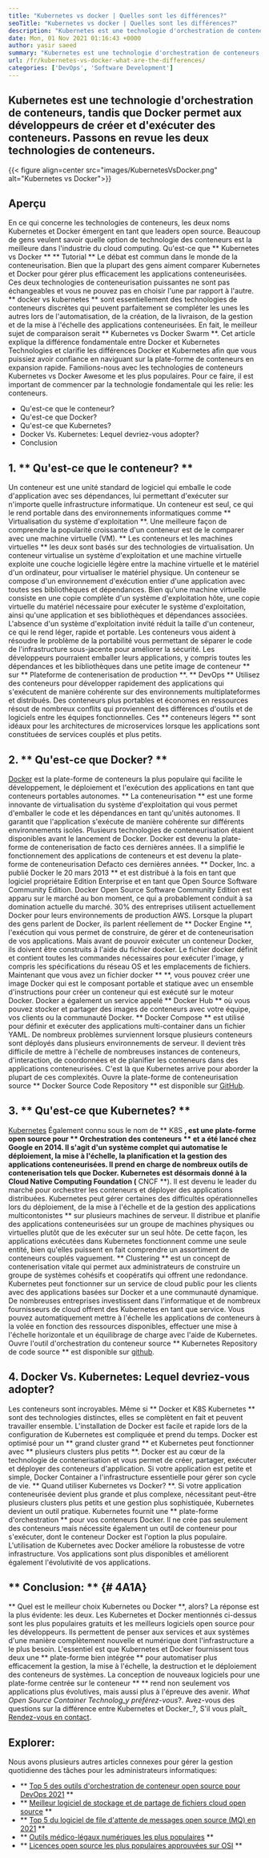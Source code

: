 ```yaml
---
title: "Kubernetes vs docker | Quelles sont les différences?" 
seoTitle: "Kubernetes vs docker | Quelles sont les différences?" 
description: "Kubernetes est une technologie d'orchestration de conteneurs, tandis que Docker est une technologie pour créer et exécuter des conteneurs. Revordons Kubernetes vs Docker." 
date: Mon, 01 Nov 2021 01:16:43 +0000
author: yasir saeed
summary: "Kubernetes est une technologie d'orchestration de conteneurs, tandis que Docker permet aux développeurs de créer et d'exécuter des conteneurs. Passons en revue les deux technologies de conteneurs." 
url: /fr/kubernetes-vs-docker-what-are-the-differences/
categories: ['DevOps', 'Software Development']
---
```


## Kubernetes est une technologie d'orchestration de conteneurs, tandis que Docker permet aux développeurs de créer et d'exécuter des conteneurs. Passons en revue les deux technologies de conteneurs.

{{< figure align=center src="images/KubernetesVsDocker.png" alt="Kubernetes vs Docker">}}


## **Aperçu**
En ce qui concerne les technologies de conteneurs, les deux noms Kubernetes et Docker émergent en tant que leaders open source. Beaucoup de gens veulent savoir quelle option de technologie des conteneurs est la meilleure dans l'industrie du cloud computing. Qu'est-ce que ** Kubernetes vs Docker ** ** Tutorial ** Le débat est commun dans le monde de la conteneurisation. Bien que la plupart des gens aiment comparer Kubernetes et Docker pour gérer plus efficacement les applications conteneurisées. Ces deux technologies de conteneurisation puissantes ne sont pas échangeables et vous ne pouvez pas en choisir l'une par rapport à l'autre. ** docker vs kubernetes ** sont essentiellement des technologies de conteneurs discrètes qui peuvent parfaitement se compléter les unes les autres lors de l'automatisation, de la création, de la livraison, de la gestion et de la mise à l'échelle des applications conteneurisées. En fait, le meilleur sujet de comparaison serait ** Kubernetes vs Docker Swarm **.
Cet article explique la différence fondamentale entre Docker et Kubernetes Technologies et clarifie les différences Docker et Kubernetes afin que vous puissiez avoir confiance en naviguant sur la plate-forme de conteneurs en expansion rapide. Familions-nous avec les technologies de conteneurs Kubernetes vs Docker Awesome et les plus populaires. Pour ce faire, il est important de commencer par la technologie fondamentale qui les relie: les conteneurs.
  * Qu'est-ce que le conteneur?
  * Qu'est-ce que Docker?
  * Qu'est-ce que Kubernetes?
  * Docker Vs. Kubernetes: Lequel devriez-vous adopter?
  * Conclusion

## 1. ** Qu'est-ce que le conteneur? **
Un conteneur est une unité standard de logiciel qui emballe le code d'application avec ses dépendances, lui permettant d'exécuter sur n'importe quelle infrastructure informatique. Un conteneur est seul, ce qui le rend portable dans des environnements informatiques comme ** Virtualisation du système d'exploitation **. Une meilleure façon de comprendre la popularité croissante d'un conteneur est de le comparer avec une machine virtuelle (VM). ** Les conteneurs et les machines virtuelles ** les deux sont basés sur des technologies de virtualisation. Un conteneur virtualise un système d'exploitation et une machine virtuelle exploite une couche logicielle légère entre la machine virtuelle et le matériel d'un ordinateur, pour virtualiser le matériel physique.
Un conteneur se compose d'un environnement d'exécution entier d'une application avec toutes ses bibliothèques et dépendances. Bien qu'une machine virtuelle consiste en une copie complète d'un système d'exploitation hôte, une copie virtuelle du matériel nécessaire pour exécuter le système d'exploitation, ainsi qu'une application et ses bibliothèques et dépendances associées. L'absence d'un système d'exploitation invité réduit la taille d'un conteneur, ce qui le rend léger, rapide et portable. Les conteneurs vous aident à résoudre le problème de la portabilité vous permettant de séparer le code de l'infrastructure sous-jacente pour améliorer la sécurité. Les développeurs pourraient emballer leurs applications, y compris toutes les dépendances et les bibliothèques dans une petite image de conteneur ** sur ** Plateforme de contenerisation de production **.
** DevOps ** Utilisez des conteneurs pour développer rapidement des applications qui s'exécutent de manière cohérente sur des environnements multiplateformes et distribués. Des conteneurs plus portables et économes en ressources résout de nombreux conflits qui proviennent des différences d'outils et de logiciels entre les équipes fonctionnelles. Ces ** conteneurs légers ** sont idéaux pour les architectures de microservices lorsque les applications sont constituées de services couplés et plus petits.

## 2. ** Qu'est-ce que Docker? **
[Docker][1] est la plate-forme de conteneurs la plus populaire qui facilite le développement, le déploiement et l'exécution des applications en tant que conteneurs portables autonomes. ** La conteneurisation ** est une forme innovante de virtualisation du système d'exploitation qui vous permet d'emballer le code et les dépendances en tant qu'unités autonomes. Il garantit que l'application s'exécute de manière cohérente sur différents environnements isolés. Plusieurs technologies de conteneurisation étaient disponibles avant le lancement de Docker. Docker est devenu la plate-forme de contenerisation de facto ces dernières années. Il a simplifié le fonctionnement des applications de conteneurs et est devenu la plate-forme de conteneurisation Defacto ces dernières années.
** Docker, Inc. a publié Docker le 20 mars 2013 ** et est distribué à la fois en tant que logiciel propriétaire Edition Enterprise et en tant que Open Source Software Community Edition. Docker Open Source Software Community Edition est apparu sur le marché au bon moment, ce qui a probablement conduit à sa domination actuelle du marché. 30% des entreprises utilisent actuellement Docker pour leurs environnements de production AWS.
Lorsque la plupart des gens parlent de Docker, ils parlent réellement de ** Docker Engine **, l'exécution qui vous permet de construire, de gérer et de conteneurisation de vos applications. Mais avant de pouvoir exécuter un conteneur Docker, ils doivent être construits à l'aide du fichier docker. Le fichier docker définit et contient toutes les commandes nécessaires pour exécuter l'image, y compris les spécifications du réseau OS et les emplacements de fichiers. Maintenant que vous avez un fichier docker ** **, vous pouvez créer une image Docker qui est le composant portable et statique avec un ensemble d'instructions pour créer un conteneur qui est exécuté sur le moteur Docker. Docker a également un service appelé ** Docker Hub ** où vous pouvez stocker et partager des images de conteneurs avec votre équipe, vos clients ou la communauté Docker. ** Docker Compose ** est utilisé pour définir et exécuter des applications multi-container dans un fichier YAML.
De nombreux problèmes surviennent lorsque plusieurs conteneurs sont déployés dans plusieurs environnements de serveur. Il devient très difficile de mettre à l'échelle de nombreuses instances de conteneurs, d'interaction, de coordonnées et de planifier les conteneurs dans des applications conteneurisées. C'est là que Kubernetes arrive pour aborder la plupart de ces complexités. Ouvre la plate-forme de conteneurisation source ** Docker Source Code Repository ** est disponible sur [GitHub][2].

## 3. ** Qu'est-ce que Kubernetes? **
[Kubernetes][3] Également connu sous le nom de ** K8S **, est une plate-forme open source pour ** Orchestration des conteneurs ** et a été lancé chez Google en 2014. Il s'agit d'un système complet qui automatise le déploiement, la mise à l'échelle, la planification et la gestion des applications conteneurisées. Il prend en charge de nombreux outils de contenerisation tels que Docker. Kubernetes est désormais donné à la Cloud Native Computing Foundation (** CNCF **). Il est devenu le leader du marché pour orchestrer les conteneurs et déployer des applications distribuées.
Kubernetes peut gérer certaines des difficultés opérationnelles lors du déploiement, de la mise à l'échelle et de la gestion des applications multicontonistes ** sur plusieurs machines de serveur. Il distribue et planifie des applications conteneurisées sur un groupe de machines physiques ou virtuelles plutôt que de les exécuter sur un seul hôte. De cette façon, les applications exécutées dans Kubernetes fonctionnent comme une seule entité, bien qu'elles puissent en fait comprendre un assortiment de conteneurs couplés vaguement. ** Clustering ** est un concept de contenerisation vitale qui permet aux administrateurs de construire un groupe de systèmes cohésifs et coopératifs qui offrent une redondance.
Kubernetes peut fonctionner sur un service de cloud public pour les clients avec des applications basées sur Docker et a une communauté dynamique. De nombreuses entreprises investissent dans l'informatique et de nombreux fournisseurs de cloud offrent des Kubernetes en tant que service. Vous pouvez automatiquement mettre à l'échelle les applications de conteneurs à la volée en fonction des ressources disponibles, effectuer une mise à l'échelle horizontale et un équilibrage de charge avec l'aide de Kubernetes. Ouvre l'outil d'orchestration du conteneur source ** Kubernetes Repository de code source ** est disponible sur [github][4].

## 4. Docker Vs. Kubernetes: Lequel devriez-vous adopter?
Les conteneurs sont incroyables. Même si ** Docker et K8S Kubernetes ** sont des technologies distinctes, elles se complètent en fait et peuvent travailler ensemble. L'installation de Docker est facile et rapide lors de la configuration de Kubernetes est compliquée et prend du temps. Docker est optimisé pour un ** grand cluster grand ** et Kubernetes peut fonctionner avec ** plusieurs clusters plus petits **. Docker est au cœur de la technologie de contenerisation et vous permet de créer, partager, exécuter et déployer des conteneurs d'application. Si votre application est petite et simple, Docker Container a l'infrastructure essentielle pour gérer son cycle de vie.
** Quand utiliser Kubernetes vs Docker? **. Si votre application conteneurisée devient plus grande et plus complexe, nécessitant peut-être plusieurs clusters plus petits et une gestion plus sophistiquée, Kubernetes devient un outil pratique. Kubernetes fournit une ** plate-forme d'orchestration ** pour vos conteneurs Docker. Il ne crée pas seulement des conteneurs mais nécessite également un outil de conteneur pour s'exécuter, dont le conteneur Docker est l'option la plus populaire. L'utilisation de Kubernetes avec Docker améliore la robustesse de votre infrastructure. Vos applications sont plus disponibles et améliorent également l'évolutivité de vos applications.

## ** Conclusion: ** {# 4A1A}
** Quel est le meilleur choix Kubernetes ou Docker **, alors? La réponse est la plus évidente: les deux. Les Kubernetes et Docker mentionnés ci-dessus sont les plus populaires gratuits et les meilleurs logiciels open source pour les développeurs. Ils permettent de penser aux services et aux systèmes d'une manière complètement nouvelle et numérique dont l'infrastructure a le plus besoin. L'essentiel est que Kubernetes et Docker fournissent tous deux une ** plate-forme bien intégrée ** pour automatiser plus efficacement la gestion, la mise à l'échelle, la destruction et le déploiement des conteneurs de systèmes. La conception de nouveaux logiciels pour une plate-forme centrée sur le conteneur ** ** rend non seulement vos applications plus évolutives, mais aussi plus à l'épreuve des avenir.
_What Open Source Container Technolog_y préférez-vous_?. Avez-vous des questions sur la différence entre Kubernetes et Docker_?, S'il vous plaît_ [Rendez-vous en contact][5].

## Explorer:
Nous avons plusieurs autres articles connexes pour gérer la gestion quotidienne des tâches pour les administrateurs informatiques:
  * ** [Top 5 des outils d'orchestration de conteneur open source pour DevOps 2021][6] **
  * ** [Meilleur logiciel de stockage et de partage de fichiers cloud open source][7] **
  * ** [Top 5 du logiciel de file d'attente de messages open source (MQ) en 2021][8] **
  * ** [Outils médico-légaux numériques les plus populaires][9] **
  * ** [Licences open source les plus populaires approuvées sur OSI][10] **

  
[1]: https://www.docker.com/
[2]: https://github.com/docker
[3]: https://kubernetes.io/
[4]: https://github.com/kubernetes/kubernetes
[5]: mailto:yasir.saeed@aspose.com
[6]: https://blog.containerize.com/devops/top-5-open-source-container-orchestration-tools-for-devops-in-2021/
[7]: https://products.containerize.com/backup-and-sync/
[8]: https://blog.containerize.com/message-queue-software/top-5-open-source-message-queue-software-in-2021/
[9]: https://blog.containerize.com/digital-forensic-tools/top-5-open-source-digital-forensic-tools-in-2021/
[10]: https://blog.containerize.com/licenses-standards/top-5-most-popular-osi-approved-open-source-licenses-of-2021/
